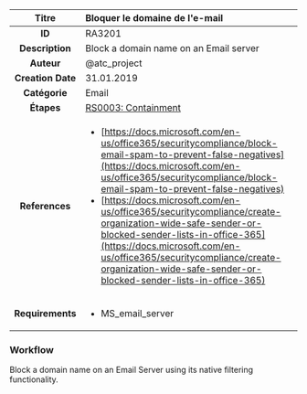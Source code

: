 | Titre                       | Bloquer le domaine de l'e-mail         |
|:---------------------------:|:--------------------|
| **ID**                      | RA3201            |
| **Description**             | Block a domain name on an Email server   |
| **Auteur**                  | @atc_project        |
| **Creation Date**           | 31.01.2019 |
| **Catégorie**                | Email      |
| **Étapes**                   |[RS0003: Containment](../Response_Stages/RS0003.md)| 
| **References** |<ul><li>[https://docs.microsoft.com/en-us/office365/securitycompliance/block-email-spam-to-prevent-false-negatives](https://docs.microsoft.com/en-us/office365/securitycompliance/block-email-spam-to-prevent-false-negatives)</li><li>[https://docs.microsoft.com/en-us/office365/securitycompliance/create-organization-wide-safe-sender-or-blocked-sender-lists-in-office-365](https://docs.microsoft.com/en-us/office365/securitycompliance/create-organization-wide-safe-sender-or-blocked-sender-lists-in-office-365)</li></ul>|
| **Requirements** |<ul><li>MS_email_server</li></ul>|

### Workflow

Block a domain name on an Email Server using its native filtering functionality.  
